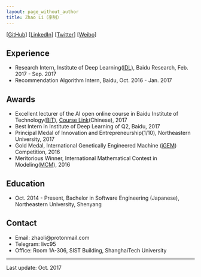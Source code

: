 ```yaml
---
layout: page_without_author
title: Zhao Li（李钊）
---
```


[[GitHub](https://github.com/livc)] [[LinkedIn](https://www.linkedin.com/in/zhao-li-655254106/)] [[Twitter](https://twitter.com/livc95)] [[Weibo](https://weibo.com/livc95)]

## Experience

- Research Intern, Institute of Deep Learning([IDL](http://research.baidu.com/institute-of-deep-learning/)), Baidu Research, Feb. 2017 - Sep. 2017
- Recommendation Algorithm Intern, Baidu, Oct. 2016 - Jan. 2017

## Awards

- Excellent lecturer of the AI open online course in Baidu Institute of Technology([BIT](http://bit.baidu.com)), [Course Link](http://bit.baidu.com/course/detail/id/176/column/117.html)(Chinese), 2017
- Best Intern in Institute of Deep Learning of Q2, Baidu, 2017
- Principal Medal of Innovation and Entrepreneurship(1/10), Northeastern University, 2017
- Gold Medal, International Genetically Engineered Machine ([iGEM](http://igem.org/Main_Page)) Competition, 2016
- Meritorious Winner, International Mathematical Contest in Modeling([MCM](https://www.comap.com/undergraduate/contests/mcm/)), 2016

## Education

- Oct. 2014 - Present, Bachelor in Software Engineering (Japanese), Northeastern University, Shenyang


## Contact

- Email: <span id="email" style="unicode-bidi:bidi-override; direction: rtl;">moc.liamnotorp@iloahz</span>
- Telegram: livc95
- Office: Room 1A-306, SIST Building, ShanghaiTech University

---

Last update: Oct. 2017


<script type="text/javascript">
var reversedEmail = document.getElementById("email").innerText;
document.getElementById("email").addEventListener('copy', function(e) {
    var selection = window.getSelection().toString();
    if (selection.indexOf(reversedEmail) >= 0) {
        var normalEmail = selection.split("").reverse().join("");
        e.clipboardData.setData("text/plain", normalEmail);
    }
    e.preventDefault();
});
</script>
